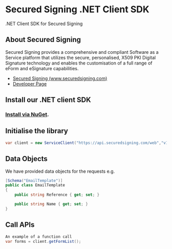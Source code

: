 # Secured Signing .NET Client SDK
.NET Client SDK for Secured Signing

## About Secured Signing

Secured Signing provides a comprehensive and compliant Software as a Service platform that utilizes the secure, personalised, X509 PKI Digital Signature technology and enables the customisation of a full range of eForm and eSignature capabilities.

* [Secured Signing (www.securedsigning.com)](http://www.securedsigning.com/)
* [Developer Page](https://www.securedsigning.com/developer/api-documentation)

## Install our .NET client SDK

### [Install via NuGet](https://www.nuget.org/packages/securedsigning.client/).

## Initialise the library

```csharp
var client = new ServiceClient("https://api.securedsigning.com/web","v1.4", <YOUR API KEY HERE>, <YOUR API SECRET HERE>);
```

## Data Objects
We have provided data objects for the requests e.g.

```csharp
[Schema("EmailTemplate")]
public class EmailTemplate
{
    public string Reference { get; set; }

    public string Name { get; set; }
}
```

## Call APIs
```csharp
An example of a function call
var forms = client.getFormList();
```
